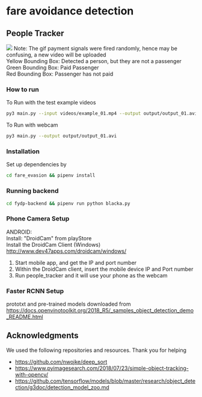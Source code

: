 # fare avoidance detection

## People Tracker

![](passenger_fare_detection.gif)
Note: The gif payment signals were fired randomly, hence may be confusing, a new video will be uploaded<br />
Yellow Bounding Box: Detected a person, but they are not a passenger<br />
Green Bounding Box: Paid Passenger<br />
Red Bounding Box: Passenger has not paid<br />


### How to run
To Run with the test example videos
```bash
py3 main.py --input videos/example_01.mp4 --output output/output_01.avi
```

To Run with webcam
```bash
py3 main.py --output output/output_01.avi
```

### Installation
Set up dependencies by
```bash
cd fare_evasion && pipenv install
```

### Running backend
```bash
cd fydp-backend && pipenv run python blacka.py
```

### Phone Camera Setup
ANDROID:<br />
Install: "DroidCam" from playStore<br />
Install the DroidCam Client (Windows) <br />
http://www.dev47apps.com/droidcam/windows/

1. Start mobile app, and get the IP and port number
2. Within the DroidCam client, insert the mobile device IP and Port number
3. Run people_tracker and it will use your phone as the webcam

### Faster RCNN Setup
prototxt and pre-trained models downloaded from 
https://docs.openvinotoolkit.org/2018_R5/_samples_object_detection_demo_README.html


## Acknowledgments
We used the following repositories and resources. Thank you for helping
* https://github.com/nwojke/deep_sort
* https://www.pyimagesearch.com/2018/07/23/simple-object-tracking-with-opencv/
* https://github.com/tensorflow/models/blob/master/research/object_detection/g3doc/detection_model_zoo.md
